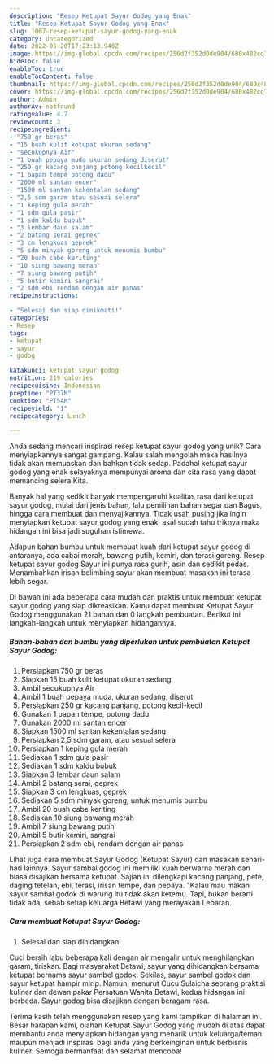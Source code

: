 ```yaml
---
description: "Resep Ketupat Sayur Godog yang Enak"
title: "Resep Ketupat Sayur Godog yang Enak"
slug: 1007-resep-ketupat-sayur-godog-yang-enak
category: Uncategorized
date: 2022-05-20T17:23:13.940Z
image: https://img-global.cpcdn.com/recipes/256d2f352d0de904/680x482cq70/ketupat-sayur-godog-foto-resep-utama.jpg
hideToc: false
enableToc: true
enableTocContent: false
thumbnail: https://img-global.cpcdn.com/recipes/256d2f352d0de904/680x482cq70/ketupat-sayur-godog-foto-resep-utama.jpg
cover: https://img-global.cpcdn.com/recipes/256d2f352d0de904/680x482cq70/ketupat-sayur-godog-foto-resep-utama.jpg
author: Admin
authorAv: notfound
ratingvalue: 4.7
reviewcount: 3
recipeingredient:
- "750 gr beras"
- "15 buah kulit ketupat ukuran sedang"
- "secukupnya Air"
- "1 buah pepaya muda ukuran sedang diserut"
- "250 gr kacang panjang potong kecilkecil"
- "1 papan tempe potong dadu"
- "2000 ml santan encer"
- "1500 ml santan kekentalan sedang"
- "2,5 sdm garam atau sesuai selera"
- "1 keping gula merah"
- "1 sdm gula pasir"
- "1 sdm kaldu bubuk"
- "3 lembar daun salam"
- "2 batang serai geprek"
- "3 cm lengkuas geprek"
- "5 sdm minyak goreng untuk menumis bumbu"
- "20 buah cabe keriting"
- "10 siung bawang merah"
- "7 siung bawang putih"
- "5 butir kemiri sangrai"
- "2 sdm ebi rendam dengan air panas"
recipeinstructions:

- "Selesai dan siap dinikmati!"
categories:
- Resep
tags:
- ketupat
- sayur
- godog

katakunci: ketupat sayur godog 
nutrition: 219 calories
recipecuisine: Indonesian
preptime: "PT37M"
cooktime: "PT54M"
recipeyield: "1"
recipecategory: Lunch

---
```





Anda sedang mencari inspirasi resep ketupat sayur godog yang unik? Cara menyiapkannya sangat gampang. Kalau salah mengolah maka hasilnya tidak akan memuaskan dan bahkan tidak sedap. Padahal ketupat sayur godog yang enak selayaknya mempunyai aroma dan cita rasa yang dapat memancing selera Kita.





Banyak hal yang sedikit banyak mempengaruhi kualitas rasa dari ketupat sayur godog, mulai dari jenis bahan, lalu pemilihan bahan segar dan Bagus, hingga cara membuat dan menyajikannya. Tidak usah pusing jika ingin menyiapkan ketupat sayur godog yang enak,      asal sudah tahu triknya maka hidangan ini bisa jadi suguhan istimewa.














Adapun bahan bumbu untuk membuat kuah dari ketupat sayur godog di antaranya, ada cabai merah, bawang putih, kemiri, dan terasi goreng. Resep ketupat sayur godog Sayur ini punya rasa gurih, asin dan sedikit pedas. Menambahkan irisan belimbing sayur akan membuat masakan ini terasa lebih segar.






Di bawah ini ada beberapa cara mudah dan praktis untuk membuat ketupat sayur godog yang siap dikreasikan. Kamu dapat membuat Ketupat Sayur Godog menggunakan 21 bahan dan 0 langkah pembuatan. Berikut ini langkah-langkah untuk menyiapkan hidangannya.

<!--inarticleads1-->

##### Bahan-bahan dan bumbu yang diperlukan untuk pembuatan Ketupat Sayur Godog:

1. Persiapkan 750 gr beras
1. Siapkan 15 buah kulit ketupat ukuran sedang
1. Ambil secukupnya Air
1. Ambil 1 buah pepaya muda, ukuran sedang, diserut
1. Persiapkan 250 gr kacang panjang, potong kecil-kecil
1. Gunakan 1 papan tempe, potong dadu
1. Gunakan 2000 ml santan encer
1. Siapkan 1500 ml santan kekentalan sedang
1. Persiapkan 2,5 sdm garam, atau sesuai selera
1. Persiapkan 1 keping gula merah
1. Sediakan 1 sdm gula pasir
1. Sediakan 1 sdm kaldu bubuk
1. Siapkan 3 lembar daun salam
1. Ambil 2 batang serai, geprek
1. Siapkan 3 cm lengkuas, geprek
1. Sediakan 5 sdm minyak goreng, untuk menumis bumbu
1. Ambil 20 buah cabe keriting
1. Sediakan 10 siung bawang merah
1. Ambil 7 siung bawang putih
1. Ambil 5 butir kemiri, sangrai
1. Persiapkan 2 sdm ebi, rendam dengan air panas


Lihat juga cara membuat Sayur Godog (Ketupat Sayur) dan masakan sehari-hari lainnya. Sayur sambal godog ini memiliki kuah berwarna merah dan biasa disajikan bersama ketupat. Sajian ini dilengkapi kacang panjang, pete, daging tetelan, ebi, terasi, irisan tempe, dan pepaya. &#34;Kalau mau makan sayur sambal godok di warung itu tidak akan ketemu. Tapi, bukan berarti tidak ada, sebab setiap keluarga Betawi yang merayakan Lebaran. 

<!--inarticleads2-->

##### Cara membuat Ketupat Sayur Godog:


1. Selesai dan siap dihidangkan!

Cuci bersih labu beberapa kali dengan air mengalir untuk menghilangkan garam, tiriskan. Bagi masyarakat Betawi, sayur yang dihidangkan bersama ketupat bernama sayur sambel godok. Sekilas, sayur sambel godok dan sayur ketupat hampir mirip. Namun, menurut Cucu Sulaicha seorang praktisi kuliner dan dewan pakar Persatuan Wanita Betawi, kedua hidangan ini berbeda. Sayur godog bisa disajikan dengan beragam rasa. 

Terima kasih telah menggunakan resep yang kami tampilkan di halaman ini. Besar harapan kami, olahan Ketupat Sayur Godog yang mudah di atas dapat membantu anda menyiapkan hidangan yang menarik untuk keluarga/teman maupun menjadi inspirasi bagi anda yang berkeinginan untuk berbisnis kuliner. Semoga bermanfaat dan selamat mencoba!
